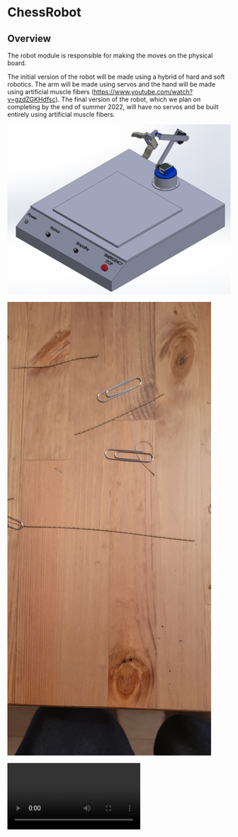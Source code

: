 # ChessRobot

## Overview 

The robot module is responsible for making the moves on the physical board. 

The initial version of the robot will be made using a hybrid of hard and soft robotics. The arm will be made using servos and the hand will be made using artificial muscle fibers (https://www.youtube.com/watch?v=gzdZGKHdfsc). The final version of the robot, which we plan on completing by the end of summer 2022, will have no servos and be built entirely using artificial muscle fibers. 

![](img/chess-machine.png)

![](img/artificial-muscle-fibers.jpg)

![](img/current.mp4)

